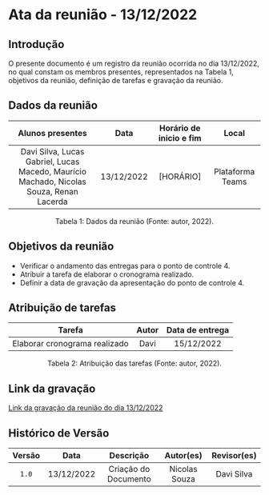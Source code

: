 # Ata da reunião - 13/12/2022

## Introdução

O presente documento é um registro da reunião ocorrida no dia 13/12/2022, no qual constam os membros presentes, representados na Tabela 1, objetivos da reunião, definição de tarefas e gravação da reunião.

## Dados da reunião

| Alunos presentes      |    Data    | Horário de inicio e fim |      Local       |
| :-------------------: | :--------: | :---------------------: | :--------------: |
| Davi Silva, Lucas Gabriel, Lucas Macedo, Maurício Machado, Nicolas Souza, Renan Lacerda | 13/12/2022 | [HORÁRIO] | Plataforma Teams |

<div style="text-align: center">
<p> Tabela 1: Dados da reunião (Fonte: autor, 2022). </p>
</div>

## Objetivos da reunião

- Verificar o andamento das entregas para o ponto de controle 4.
- Atribuir a tarefa de elaborar o cronograma realizado.
- Definir a data de gravação da apresentação do ponto de controle 4.

## Atribuição de tarefas

| Tarefa      |    Autor    | Data de entrega |
| :---------: | :---------: | :-------------: |
| Elaborar cronograma realizado | Davi  | 15/12/2022   |

<div style="text-align: center">
<p> Tabela 2: Atribuição das tarefas (Fonte: autor, 2022). </p>
</div>

## Link da gravação

[Link da gravação da reunião do dia 13/12/2022](https://youtu.be/uqWo7RNOuQE)

## Histórico de Versão

| Versão   | Data       | Descrição                         |  Autor(es)    | Revisor(es)      |
| :------: | :--------: |:--------------------------------: | :-----------: | :--------------: |
| `1.0`    | 13/12/2022 | Criação do Documento              | Nicolas Souza | Davi Silva       |
